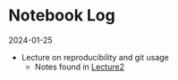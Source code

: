# Notebook Log

2024-01-25
* Lecture on reproducibility and git usage
  * Notes found in [Lecture2](/lecture_notes/Lecture2.md)